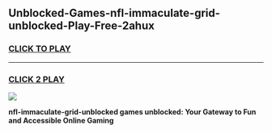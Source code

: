 
## Unblocked-Games-nfl-immaculate-grid-unblocked-Play-Free-2ahux
<h3>
<a href="https://premium76.site?title=nfl-immaculate-grid-unblocked&ref=18A1">CLICK TO PLAY</a></h3>
<hr>

<h3>
<a href="https://premium76.site?title=nfl-immaculate-grid-unblocked&ref=18A1">CLICK 2 PLAY</a>
  
</h3>

<a href="https://premium76.site?title=nfl-immaculate-grid-unblocked&ref=18A1"><img src="https://clearcache.store/games.png"></a>


**nfl-immaculate-grid-unblocked games unblocked: Your Gateway to Fun and Accessible Online Gaming**
